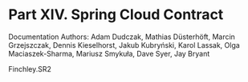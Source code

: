 # Part XIV. Spring Cloud Contract

Documentation Authors: Adam Dudczak, Mathias Düsterhöft, Marcin Grzejszczak, Dennis Kieselhorst, Jakub Kubryński, Karol Lassak, Olga Maciaszek-Sharma, Mariusz Smykuła, Dave Syer, Jay Bryant

Finchley.SR2

